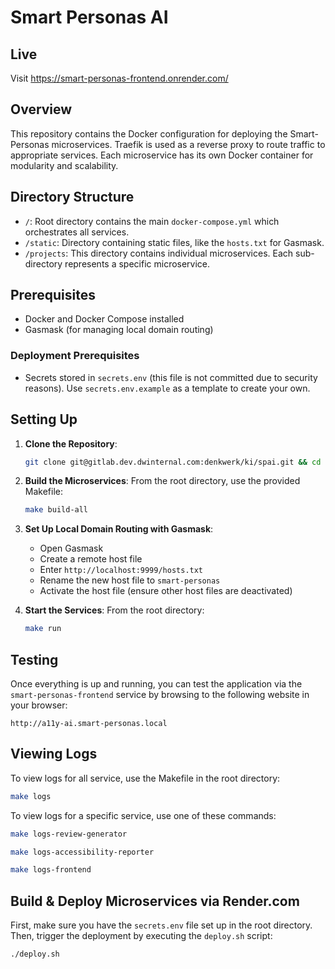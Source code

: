 # Smart Personas AI

## Live
Visit https://smart-personas-frontend.onrender.com/

## Overview
This repository contains the Docker configuration for deploying the Smart-Personas microservices. Traefik is used as a reverse proxy to route traffic to appropriate services. Each microservice has its own Docker container for modularity and scalability.

## Directory Structure

- `/`: Root directory contains the main `docker-compose.yml` which orchestrates all services.
- `/static`: Directory containing static files, like the `hosts.txt` for Gasmask.
- `/projects`: This directory contains individual microservices. Each sub-directory represents a specific microservice.

## Prerequisites

- Docker and Docker Compose installed
- Gasmask (for managing local domain routing)

### Deployment Prerequisites
- Secrets stored in `secrets.env` (this file is not committed due to security reasons). Use `secrets.env.example` as a template to create your own.


## Setting Up

1. **Clone the Repository**:
    ```bash
    git clone git@gitlab.dev.dwinternal.com:denkwerk/ki/spai.git && cd docker
    ```

2. **Build the Microservices**:
   From the root directory, use the provided Makefile:
    ```bash
    make build-all
    ```

3. **Set Up Local Domain Routing with Gasmask**:
    - Open Gasmask
    - Create a remote host file
    - Enter `http://localhost:9999/hosts.txt`
    - Rename the new host file to `smart-personas`
    - Activate the host file (ensure other host files are deactivated)

4. **Start the Services**:
   From the root directory:
    ```bash
    make run
    ```

## Testing

Once everything is up and running, you can test the application via the `smart-personas-frontend` service by
browsing to the following website in your browser:
```
http://a11y-ai.smart-personas.local
```

## Viewing Logs

To view logs for all service, use the Makefile in the root directory:
```bash
make logs
```

To view logs for a specific service, use one of these commands:
```bash
make logs-review-generator
```

```bash
make logs-accessibility-reporter
```

```bash
make logs-frontend
```

## Build & Deploy Microservices via Render.com
First, make sure you have the `secrets.env` file set up in the root directory. Then, trigger the deployment by executing the `deploy.sh` script:
```bash
./deploy.sh
```
